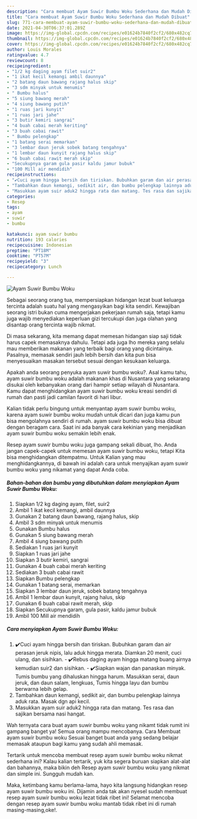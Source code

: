 ```yaml
---
description: "Cara membuat Ayam Suwir Bumbu Woku Sederhana dan Mudah Dibuat"
title: "Cara membuat Ayam Suwir Bumbu Woku Sederhana dan Mudah Dibuat"
slug: 771-cara-membuat-ayam-suwir-bumbu-woku-sederhana-dan-mudah-dibuat
date: 2021-04-30T06:37:01.289Z
image: https://img-global.cpcdn.com/recipes/e01624b7840f2cf2/680x482cq70/ayam-suwir-bumbu-woku-foto-resep-utama.jpg
thumbnail: https://img-global.cpcdn.com/recipes/e01624b7840f2cf2/680x482cq70/ayam-suwir-bumbu-woku-foto-resep-utama.jpg
cover: https://img-global.cpcdn.com/recipes/e01624b7840f2cf2/680x482cq70/ayam-suwir-bumbu-woku-foto-resep-utama.jpg
author: Louis Morales
ratingvalue: 4.7
reviewcount: 8
recipeingredient:
- "1/2 kg daging ayam filet suir2"
- "1 ikat kecil kemangi ambil daunnya"
- "2 batang daun bawang rajang halus skip"
- "3 sdm minyak untuk menumis"
- " Bumbu halus"
- "5 siung bawang merah"
- "4 siung bawang putih"
- "1 ruas jari kunyit"
- "1 ruas jari jahe"
- "3 butir kemiri sangrai"
- "4 buah cabai merah keriting"
- "3 buah cabai rawit"
- " Bumbu pelengkap"
- "1 batang serai memarkan"
- "3 lembar daun jeruk sobek batang tengahnya"
- "1 lembar daun kunyit rajang halus skip"
- "6 buah cabai rawit merah skip"
- "Secukupnya garam gula pasir kaldu jamur bubuk"
- "100 Mill air mendidih"
recipeinstructions:
- "✔️Cuci ayam hingga bersih dan tiriskan. Bubuhkan garam dan air perasan jeruk nipis, lalu aduk hingga merata. Diamkan 20 menit, cuci ulang, dan sisihkan. ✔️Rebus daging ayam hingga matang buang airnya kemudian suir2 dan sisihkan. ✔️Siapkan wajan dan panaskan minyak. Tumis bumbu yang dihaluskan hingga harum. Masukkan serai, daun jeruk, dan daun salam, lengkuas, Tumis hingga layu dan bumbu berwarna lebih gelap."
- "Tambahkan daun kemangi, sedikit air, dan bumbu pelengkap lainnya aduk rata. Masak dgn api kecil."
- "Masukkan ayam suir aduk2 hingga rata dan matang. Tes rasa dan sajikan bersama nasi hangat."
categories:
- Resep
tags:
- ayam
- suwir
- bumbu

katakunci: ayam suwir bumbu 
nutrition: 193 calories
recipecuisine: Indonesian
preptime: "PT18M"
cooktime: "PT57M"
recipeyield: "3"
recipecategory: Lunch

---
```



![Ayam Suwir Bumbu Woku](https://img-global.cpcdn.com/recipes/e01624b7840f2cf2/680x482cq70/ayam-suwir-bumbu-woku-foto-resep-utama.jpg)

Sebagai seorang orang tua, mempersiapkan hidangan lezat buat keluarga tercinta adalah suatu hal yang mengasyikan bagi kita sendiri. Kewajiban seorang istri bukan cuma mengerjakan pekerjaan rumah saja, tetapi kamu juga wajib menyediakan keperluan gizi tercukupi dan juga olahan yang disantap orang tercinta wajib nikmat.

Di masa  sekarang, kita memang dapat memesan hidangan siap saji tidak harus capek memasaknya dahulu. Tetapi ada juga lho mereka yang selalu mau memberikan makanan yang terbaik bagi orang yang dicintainya. Pasalnya, memasak sendiri jauh lebih bersih dan kita pun bisa menyesuaikan masakan tersebut sesuai dengan kesukaan keluarga. 



Apakah anda seorang penyuka ayam suwir bumbu woku?. Asal kamu tahu, ayam suwir bumbu woku adalah makanan khas di Nusantara yang sekarang disukai oleh kebanyakan orang dari hampir setiap wilayah di Nusantara. Kamu dapat menghidangkan ayam suwir bumbu woku kreasi sendiri di rumah dan pasti jadi camilan favorit di hari libur.

Kalian tidak perlu bingung untuk menyantap ayam suwir bumbu woku, karena ayam suwir bumbu woku mudah untuk dicari dan juga kamu pun bisa mengolahnya sendiri di rumah. ayam suwir bumbu woku bisa dibuat dengan beragam cara. Saat ini ada banyak cara kekinian yang menjadikan ayam suwir bumbu woku semakin lebih enak.

Resep ayam suwir bumbu woku juga gampang sekali dibuat, lho. Anda jangan capek-capek untuk memesan ayam suwir bumbu woku, tetapi Kita bisa menghidangkan ditempatmu. Untuk Kalian yang mau menghidangkannya, di bawah ini adalah cara untuk menyajikan ayam suwir bumbu woku yang nikamat yang dapat Anda coba.

<!--inarticleads1-->

##### Bahan-bahan dan bumbu yang dibutuhkan dalam menyiapkan Ayam Suwir Bumbu Woku:

1. Siapkan 1/2 kg daging ayam, filet, suir2
1. Ambil 1 ikat kecil kemangi, ambil daunnya
1. Gunakan 2 batang daun bawang, rajang halus, skip
1. Ambil 3 sdm minyak untuk menumis
1. Gunakan  Bumbu halus
1. Gunakan 5 siung bawang merah
1. Ambil 4 siung bawang putih
1. Sediakan 1 ruas jari kunyit
1. Siapkan 1 ruas jari jahe
1. Siapkan 3 butir kemiri, sangrai
1. Gunakan 4 buah cabai merah keriting
1. Sediakan 3 buah cabai rawit
1. Siapkan  Bumbu pelengkap
1. Gunakan 1 batang serai, memarkan
1. Siapkan 3 lembar daun jeruk, sobek batang tengahnya
1. Ambil 1 lembar daun kunyit, rajang halus, skip
1. Gunakan 6 buah cabai rawit merah, skip
1. Siapkan Secukupnya garam, gula pasir, kaldu jamur bubuk
1. Ambil 100 Mill air mendidih




<!--inarticleads2-->

##### Cara menyiapkan Ayam Suwir Bumbu Woku:

1. ✔️Cuci ayam hingga bersih dan tiriskan. Bubuhkan garam dan air perasan jeruk nipis, lalu aduk hingga merata. Diamkan 20 menit, cuci ulang, dan sisihkan. - ✔️Rebus daging ayam hingga matang buang airnya kemudian suir2 dan sisihkan. - ✔️Siapkan wajan dan panaskan minyak. Tumis bumbu yang dihaluskan hingga harum. Masukkan serai, daun jeruk, dan daun salam, lengkuas, Tumis hingga layu dan bumbu berwarna lebih gelap.
1. Tambahkan daun kemangi, sedikit air, dan bumbu pelengkap lainnya aduk rata. Masak dgn api kecil.
1. Masukkan ayam suir aduk2 hingga rata dan matang. Tes rasa dan sajikan bersama nasi hangat.




Wah ternyata cara buat ayam suwir bumbu woku yang nikamt tidak rumit ini gampang banget ya! Semua orang mampu mencobanya. Cara Membuat ayam suwir bumbu woku Sesuai banget buat anda yang sedang belajar memasak ataupun bagi kamu yang sudah ahli memasak.

Tertarik untuk mencoba membuat resep ayam suwir bumbu woku nikmat sederhana ini? Kalau kalian tertarik, yuk kita segera buruan siapkan alat-alat dan bahannya, maka bikin deh Resep ayam suwir bumbu woku yang nikmat dan simple ini. Sungguh mudah kan. 

Maka, ketimbang kamu berlama-lama, hayo kita langsung hidangkan resep ayam suwir bumbu woku ini. Dijamin anda tak akan nyesel sudah membuat resep ayam suwir bumbu woku lezat tidak ribet ini! Selamat mencoba dengan resep ayam suwir bumbu woku mantab tidak ribet ini di rumah masing-masing,oke!.

